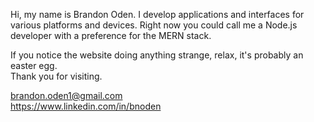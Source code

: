 Hi, my name is Brandon Oden. I develop applications and interfaces for various platforms and devices. Right now you could call me a Node.js developer with a preference for the MERN stack.  

If you notice the website doing anything strange, relax, it's probably an easter egg.  
Thank you for visiting.  


brandon.oden1@gmail.com  
https://www.linkedin.com/in/bnoden  
